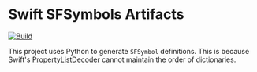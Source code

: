 # Swift SFSymbols Artifacts

[![Build](https://github.com/qqfunc/swift-sfsymbols-prebuilt-test/actions/workflows/build.yml/badge.svg?branch=main)](https://github.com/qqfunc/swift-sfsymbols-prebuilt-test/actions/workflows/build.yml)

This project uses Python to generate `SFSymbol` definitions. This is because Swift's
[PropertyListDecoder](https://developer.apple.com/documentation/foundation/propertylistdecoder)
cannot maintain the order of dictionaries.
